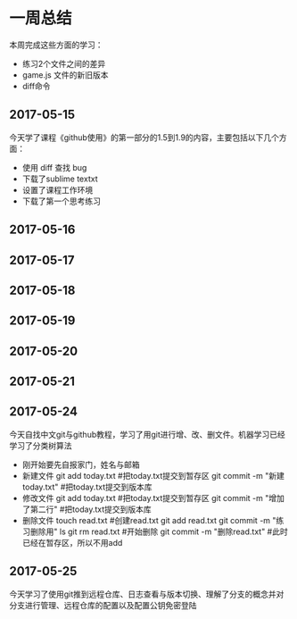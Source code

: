 # 一周总结
本周完成这些方面的学习：
* 练习2个文件之间的差异
* game.js 文件的新旧版本
* diff命令
## 2017-05-15
今天学了课程《github使用》的第一部分的1.5到1.9的内容，主要包括以下几个方面：
* 使用 diff 查找 bug
* 下载了sublime textxt
* 设置了课程工作环境
* 下载了第一个思考练习
## 2017-05-16
## 2017-05-17
## 2017-05-18
## 2017-05-19
## 2017-05-20
## 2017-05-21
## 2017-05-24
今天自找中文git与github教程，学习了用git进行增、改、删文件。机器学习已经学习了分类树算法
* 刚开始要先自报家门，姓名与邮箱
* 新建文件
git add today.txt #把today.txt提交到暂存区
git commit -m "新建today.txt" #把today.txt提交到版本库
* 修改文件
git add today.txt #把today.txt提交到暂存区
git commit -m "增加了第二行" #把today.txt提交到版本库
* 删除文件
touch read.txt #创建read.txt
git add read.txt
git commit -m "练习删除用"
ls
git rm read.txt #开始删除
git commit -m "删除read.txt" #此时已经在暂存区，所以不用add
## 2017-05-25
今天学习了使用git推到远程仓库、日志查看与版本切换、理解了分支的概念并对分支进行管理、远程仓库的配置以及配置公钥免密登陆
